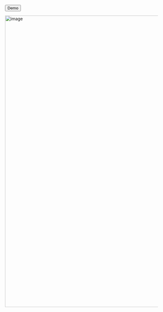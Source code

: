
<a href="https://lyriks-two.vercel.app/" target="_blank"><Button>Demo</button></a>


<img width="960" alt="image" src="https://user-images.githubusercontent.com/90319891/204288916-e62200b2-2087-45c7-903a-52a19e65ae75.png">
